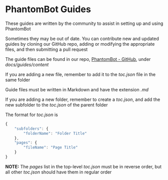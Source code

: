 # PhantomBot Guides

These guides are written by the community to assist in setting up and using PhantomBot

Sometimes they may be out of date. You can contribute new and updated guides by cloning our GitHub repo, adding or modifying the appropriate files, and then submitting a pull request

The guide files can be found in our repo, [PhantomBot - GitHub](https://github.com/phantombot/PhantomBot), under _docs/guides/content_

If you are adding a new file, remember to add it to the _toc.json_ file in the same folder

Guide files must be written in Markdown and have the extension _.md_

If you are adding a new folder, remember to create a _toc.json_, and add the new subfolder to the _toc.json_ of the parent folder

The format for _toc.json_ is
```js
{
    "subfolders": {
        "folderName": "Folder Title"
    },
    "pages": {
        "fileName": "Page Title"
    }
}
```
**NOTE:** The _pages_ list in the top-level _toc.json_ must be in reverse order, but all other _toc.json_ should have them in regular order
